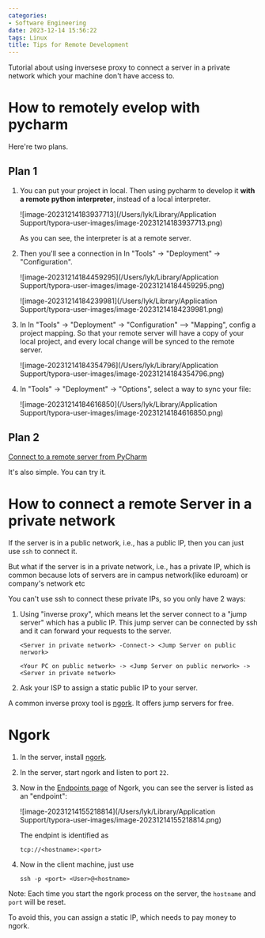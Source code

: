 ```yaml
---
categories:
- Software Engineering
date: 2023-12-14 15:56:22
tags: Linux
title: Tips for Remote Development
---
```


Tutorial about using inversese proxy to connect a server in a private network which your machine don't have access to.

<!--more-->

# How to remotely evelop with pycharm

Here're two plans.

## Plan 1

1. You can put your project in local. Then using pycharm to develop it **with a remote python interpreter**, instead of a local interpreter.

   ![image-20231214183937713](/Users/lyk/Library/Application Support/typora-user-images/image-20231214183937713.png)

   As you can see, the interpreter is at a remote server.

2. Then you'll see a connection in In "Tools" -> "Deployment" -> "Configuration".

   ![image-20231214184459295](/Users/lyk/Library/Application Support/typora-user-images/image-20231214184459295.png)

   ![image-20231214184239981](/Users/lyk/Library/Application Support/typora-user-images/image-20231214184239981.png) 

3. In In "Tools" -> "Deployment" -> "Configuration" --> "Mapping", config a project mapping. So that your remote server will have a copy of your local project, and every local change will be synced to the remote server.

   ![image-20231214184354796](/Users/lyk/Library/Application Support/typora-user-images/image-20231214184354796.png)

4. In "Tools" -> "Deployment" -> "Options", select a way to sync your file:

   ![image-20231214184616850](/Users/lyk/Library/Application Support/typora-user-images/image-20231214184616850.png)



## Plan 2

[Connect to a remote server from PyCharm](https://www.jetbrains.com/help/pycharm/remote-development-starting-page.html)

It's also simple. You can try it.

# How to connect a remote Server in a private network

If the server is in a public network, i.e., has a public IP, then you can just use `ssh` to connect it.

But what if the server is in a private network, i.e., has a private IP, which is common because lots of servers are in campus network(like eduroam) or company's network etc

You can't use ssh to connect these private IPs, so you only have 2 ways:

1. Using "inverse proxy", which means let the server connect to a "jump server" which has a public IP. This jump server can be connected by ssh and it can forward your requests to the server.

   ```text
   <Server in private network> -Connect-> <Jump Server on public nerwork> 
   
   <Your PC on public network> -> <Jump Server on public nerwork> -> <Server in private network>
   ```

2. Ask your ISP to assign a static public IP to your server.



A common inverse proxy tool is [ngork](https://dashboard.ngrok.com/get-started/setup/macos). It offers jump servers for free.


# Ngork

1. In the server, install [ngork](https://dashboard.ngrok.com/get-started/setup/macos).

2. In the server, start ngork and listen to port `22`.

3. Now in the [Endpoints page](https://dashboard.ngrok.com/cloud-edge/endpoints) of Ngork, you can see the server is listed as an "endpoint":

   ![image-20231214155218814](/Users/lyk/Library/Application Support/typora-user-images/image-20231214155218814.png)

   The endpint is identified as

   ```
   tcp://<hostname>:<port>
   ```

4. Now in the client machine, just use

   ```
   ssh -p <port> <User>@<hostname>
   ```

   

Note: Each time you start the ngork process on the server, the `hostname` and `port` will be reset.

To avoid this, you can assign a static IP, which needs to pay money to ngork.